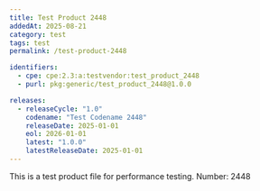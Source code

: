 ```yaml
---
title: Test Product 2448
addedAt: 2025-08-21
category: test
tags: test
permalink: /test-product-2448

identifiers:
  - cpe: cpe:2.3:a:testvendor:test_product_2448
  - purl: pkg:generic/test_product_2448@1.0.0

releases:
  - releaseCycle: "1.0"
    codename: "Test Codename 2448"
    releaseDate: 2025-01-01
    eol: 2026-01-01
    latest: "1.0.0"
    latestReleaseDate: 2025-01-01
---
```


This is a test product file for performance testing. Number: 2448
